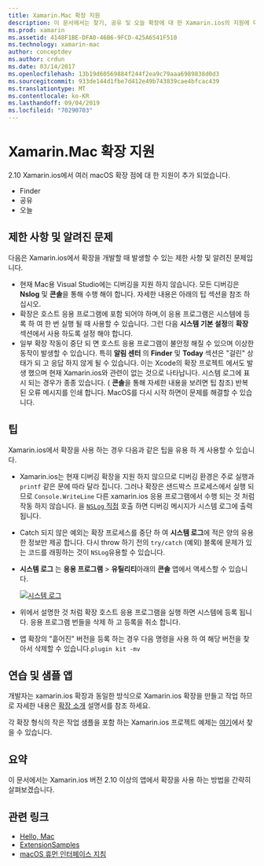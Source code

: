 ```yaml
---
title: Xamarin.Mac 확장 지원
description: 이 문서에서는 찾기, 공유 및 오늘 확장에 대 한 Xamarin.ios의 지원에 대해 설명 합니다. 제한 사항 및 알려진 문제를 조사 하 고, 연습 및 샘플 앱에 대 한 링크를 제공 하 고, 확장 작업에 대 한 팁을 제공 합니다.
ms.prod: xamarin
ms.assetid: 4148F1BE-DFA0-46B6-9FCD-425A6541F510
ms.technology: xamarin-mac
author: conceptdev
ms.author: crdun
ms.date: 03/14/2017
ms.openlocfilehash: 13b19d60569884f244f2ea9c79aaa6989838d0d3
ms.sourcegitcommit: 933de144d1fbe7d412e49b743839cae4bfcac439
ms.translationtype: MT
ms.contentlocale: ko-KR
ms.lasthandoff: 09/04/2019
ms.locfileid: "70290703"
---
```

# <a name="xamarinmac-extension-support"></a>Xamarin.Mac 확장 지원

2\.10 Xamarin.ios에서 여러 macOS 확장 점에 대 한 지원이 추가 되었습니다.

- Finder
- 공유
- 오늘

<a name="Limitations-and-Known-Issues" />

## <a name="limitations-and-known-issues"></a>제한 사항 및 알려진 문제

다음은 Xamarin.ios에서 확장을 개발할 때 발생할 수 있는 제한 사항 및 알려진 문제입니다.

- 현재 Mac용 Visual Studio에는 디버깅을 지원 하지 않습니다. 모든 디버깅은 **Nslog** 및 **콘솔**을 통해 수행 해야 합니다. 자세한 내용은 아래의 팁 섹션을 참조 하십시오.
- 확장은 호스트 응용 프로그램에 포함 되어야 하며,이 응용 프로그램은 시스템에 등록 하 여 한 번 실행 될 때 사용할 수 있습니다. 그런 다음 **시스템 기본 설정**의 **확장** 섹션에서 사용 하도록 설정 해야 합니다. 
- 일부 확장 작동이 중단 되 면 호스트 응용 프로그램이 불안정 해질 수 있으며 이상한 동작이 발생할 수 있습니다. 특히 **알림 센터** 의 **Finder** 및 **Today** 섹션은 "걸린" 상태가 되 고 응답 하지 않게 될 수 있습니다. 이는 Xcode의 확장 프로젝트 에서도 발생 했으며 현재 Xamarin.ios와 관련이 없는 것으로 나타납니다. 시스템 로그에 표시 되는 경우가 종종 있습니다. ( **콘솔**을 통해 자세한 내용을 보려면 팁 참조) 반복 된 오류 메시지를 인쇄 합니다. MacOS를 다시 시작 하면이 문제를 해결할 수 있습니다.

<a name="Tips" />

## <a name="tips"></a>팁

Xamarin.ios에서 확장을 사용 하는 경우 다음과 같은 팁을 유용 하 게 사용할 수 있습니다.

- Xamarin.ios는 현재 디버깅 확장을 지원 하지 않으므로 디버깅 환경은 주로 실행과 `printf` 같은 문에 따라 달라 집니다. 그러나 확장은 샌드박스 프로세스에서 실행 되므로 `Console.WriteLine` 다른 xamarin.ios 응용 프로그램에서 수행 되는 것 처럼 작동 하지 않습니다. 을 [ `NSLog` 직접](https://gist.github.com/chamons/e2e409013a449cfbe1f2fbe5547f6554) 호출 하면 디버깅 메시지가 시스템 로그에 출력 됩니다.
- Catch 되지 않은 예외는 확장 프로세스를 중단 하 여 **시스템 로그**에 적은 양의 유용한 정보만 제공 합니다. 다시 throw 하기 전의 `try/catch` (예외) 블록에 문제가 있는 코드를 래핑하는 것이 `NSLog`유용할 수 있습니다.
- **시스템 로그** 는 **응용 프로그램** > **유틸리티**아래의 **콘솔** 앱에서 액세스할 수 있습니다.

    [![](extensions-images/extension02.png "시스템 로그")](extensions-images/extension02.png#lightbox)
- 위에서 설명한 것 처럼 확장 호스트 응용 프로그램을 실행 하면 시스템에 등록 됩니다. 응용 프로그램 번들을 삭제 하 고 등록을 취소 합니다. 
- 앱 확장의 "흩어진" 버전을 등록 하는 경우 다음 명령을 사용 하 여 해당 버전을 찾아서 삭제할 수 있습니다.`plugin kit -mv`


<a name="Walkthrough-and-Sample-App" />

## <a name="walkthrough-and-sample-app"></a>연습 및 샘플 앱

개발자는 xamarin.ios 확장과 동일한 방식으로 Xamarin.ios 확장을 만들고 작업 하므로 자세한 내용은 [확장 소개](~/ios/platform/extensions.md) 설명서를 참조 하세요.

각 확장 형식의 작은 작업 샘플을 포함 하는 Xamarin.ios 프로젝트 예제는 [여기](https://docs.microsoft.com/samples/xamarin/mac-samples/extensionsamples)에서 찾을 수 있습니다.

<a name="Summary" />

## <a name="summary"></a>요약

이 문서에서는 Xamarin.ios 버전 2.10 이상의 앱에서 확장을 사용 하는 방법을 간략히 살펴보겠습니다.

## <a name="related-links"></a>관련 링크

- [Hello, Mac](~/mac/get-started/hello-mac.md)
- [ExtensionSamples](https://docs.microsoft.com/samples/xamarin/mac-samples/extensionsamples)
- [macOS 휴먼 인터페이스 지침](https://developer.apple.com/design/human-interface-guidelines/macos/overview/themes/)
